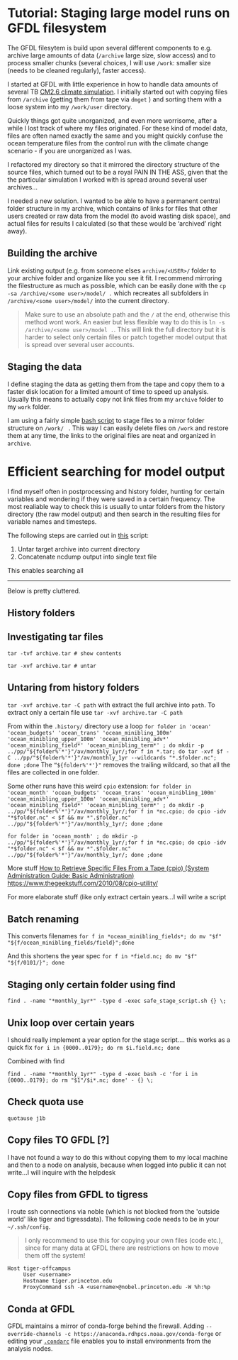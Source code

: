 # Tutorial: Staging large model runs on GFDL filesystem
The GFDL filesytem is build upon several different components to e.g. archive large amounts of data (`/archive` large size, slow access) and to process smaller chunks (several choices, I will use `/work`: smaller size (needs to be cleaned regularly), faster access).

I started at GFDL with little experience in how to handle data amounts of several TB [CM2.6 climate simulation](p). I initially started out with copying files from `/archive` (getting them from tape via `dmget` ) and sorting them with a loose system into my `/work/user` directory.

Quickly things got quite unorganized, and even more worrisome, after a while I lost track of where my files originated. For these kind of model data, files are often named exactly the same and you might quickly confuse the ocean temperature files from the control run with the climate change scenario - if you are unorganized as I was.

I refactored my directory so that it mirrored the directory structure of the source files, which turned out to be a royal PAIN IN THE ASS, given that the the particular simulation I worked with is spread around several user archives…

I needed a new solution. I wanted to be able to have a permanent central folder structure in my archive, which contains of links for files that other users created or raw data from the model (to avoid wasting disk space), and actual files for results I calculated (so that these would be ‘archived’ right away).

## Building the archive
Link existing output (e.g. from someone elses `archive/<USER>/` folder to your archive folder and organize like you see it fit. I recommend mirroring the filestructure as much as possible, which can be easily done with the `cp -sa /archive/<some user>/model/ .` which recreates all subfolders in `/archive/<some user>/model/` into the current directory.
> Make sure to use an absolute path and the `/` at the end, otherwise this method wont work.
An easier but less flexible way to do this is `ln -s /archive/<some user>/model .`. This will link the full directory but it is harder to select only certain files or patch together model output that is spread over several user accounts.

## Staging the data
I define staging the data as getting them from the tape and copy them to a faster disk location for a limited amount of time to speed up analysis. Usually this means to actually copy not link files from my `archive` folder to my `work` folder.

I am using a fairly simple [bash script](https://github.com/jbusecke/server_setup/tree/master/scripts/gfdl_utils) to stage files to a mirror folder structure on `/work/ ` .  This way I can easily delete files on `/work` and restore them at any time, the links to the original files are neat and organized in `archive`.


# Efficient searching for model output
I find myself often in postprocessing and history folder, hunting for certain variables and wondering if they were saved in a certain frequency. The most realiable way to check this is usually to untar folders from the history directory (the raw model output) and then search in the resulting files for variable names and timesteps.

The following steps are carried out in [this](TBW) script:
1. Untar target archive into current directory
2. Concatenate ncdump output into single text file

This enables searching all



-----------------------------------------
Below is pretty cluttered.
## History folders

## Investigating tar files
```
tar -tvf archive.tar # show contents
```
```
tar -xvf archive.tar # untar
```


## Untaring from history folders
`tar -xvf archive.tar -C path` with extract the full archive into `path`.
To extract only a certain file use `tar -xvf archive.tar -C path`


From within the `.history/` directory use a loop
`for folder in 'ocean' 'ocean_budgets' 'ocean_trans' 'ocean_minibling_100m' 'ocean_minibling_upper_100m' 'ocean_minibling_adv*' 'ocean_minibling_field*' 'ocean_minibling_term*' ; do mkdir -p ../pp/"${folder%'*'}"/av/monthly_1yr/;for f in *.tar; do tar -xvf $f -C ../pp/"${folder%'*'}"/av/monthly_1yr --wildcards "*.$folder.nc"; done ;done`
The `“${folder%'*'}"` removes the trailing wildcard, so that all the files are collected in one folder.

Some other runs have this weird `cpio` extension:
`for folder in 'ocean_month' 'ocean_budgets' 'ocean_trans' 'ocean_minibling_100m' 'ocean_minibling_upper_100m' 'ocean_minibling_adv*' 'ocean_minibling_field*' 'ocean_minibling_term*' ; do mkdir -p ../pp/"${folder%'*'}"/av/monthly_1yr/;for f in *nc.cpio; do cpio -idv "*$folder.nc" < $f && mv *".$folder.nc" ../pp/"${folder%'*'}"/av/monthly_1yr/; done ;done`

```
for folder in 'ocean_month' ; do mkdir -p ../pp/"${folder%'*'}"/av/monthly_1yr/;for f in *nc.cpio; do cpio -idv "*$folder.nc" < $f && mv *".$folder.nc" ../pp/"${folder%'*'}"/av/monthly_1yr/; done ;done
```

More stuff [How to Retrieve Specific Files From a Tape (cpio) (System Administration Guide: Basic Administration)](https://docs.oracle.com/cd/E19683-01/806-4073/6jd67r9pl/index.html)
https://www.thegeekstuff.com/2010/08/cpio-utility/


For more elaborate stuff (like only extract certain years…I will write a script

## Batch renaming
This converts filenames
`for f in *ocean_minibling_fields*; do mv "$f" "${f/ocean_minibling_fields/field}";done`

And this shortens the year spec
`for f in *field.nc; do mv "$f" "${f/0101/}"; done`

## Staging only certain folder using find
`find . -name "*monthly_1yr*" -type d -exec safe_stage_script.sh {} \;`


## Unix loop over certain years
I should really implement a year option for the stage script…. this works as a quick fix
`for i in {0000..0179}; do rm $i.field.nc; done`

Combined with find

`find . -name "*monthly_1yr*" -type d -exec bash -c 'for i in {0000..0179}; do rm "$1"/$i*.nc; done' - {} \;`

## Check quota use
`quotause j1b`

## Copy files TO GFDL [?]
I have not found a way to do this without copying them to my local machine and then to a node on analysis, because when logged into public it can not write...I will inquire with the helpdesk

## Copy files from GFDL to tigress
I route ssh connections via noble (which is not blocked from the 'outside world' like tiger and tigressdata).
The following code needs to be in your `~/.ssh/config`.
> I only recommend to use this for copying your own files (code etc.), since for many data at GFDL there are restrictions on how to move them off the system!

```
Host tiger-offcampus
     User <username>
     Hostname tiger.princeton.edu
     ProxyCommand ssh -A <username>@nobel.princeton.edu -W %h:%p
```


## Conda at GFDL
GFDL maintains a mirror of conda-forge behind the firewall. Adding `--override-channels -c https://anaconda.rdhpcs.noaa.gov/conda-forge` or editing your [`.condarc`](https://github.com/jbusecke/server_setup/blob/master/dotfiles/conda/condarc_gfdl) file enables you to install environments from the analysis nodes.
